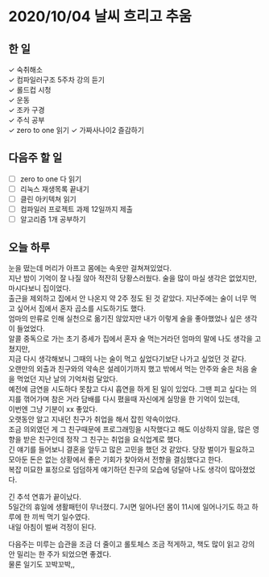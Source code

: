 # 2020/10/04 날씨 흐리고 추움

## 한 일

✓ 숙취해소  
✓ 컴파일러구조 5주차 강의 듣기  
✓ 롤드컵 시청  
✓ 운동  
✓ 조카 구경  
✓ 주식 공부  
✓ zero to one 읽기
✓ 가짜사나이2 즐감하기

## 다음주 할 일

- [ ] zero to one 다 읽기
- [ ] 리눅스 재생목록 끝내기
- [ ] 클린 아키텍쳐 읽기
- [ ] 컴파일러 프로젝트 과제 12일까지 제출
- [ ] 알고리즘 1개 공부하기

## 오늘 하루

눈을 떴는데 머리가 아프고 몸에는 속옷만 걸쳐져있었다.  
지난 밤이 기억이 잘 나질 않아 적잔히 당황스러웠다. 술을 많이 마실 생각은 없었지만, 마시다보니 집이었다.  
출근을 제외하고 집에서 안 나온지 약 2주 정도 된 것 같았다. 지난주에는 술이 너무 먹고 싶어서 집에서 혼자 곱소를 시도하기도 했다.  
엄마의 만류로 인해 실천으로 옮기진 않았지만 내가 이렇게 술을 좋아했었나 싶은 생각이 들었었다.  
알콜 중독으로 가는 초기 증세가 집에서 혼자 술 먹는거라던 엄마의 말에 나도 생각을 고쳤지만,  
지금 다시 생각해보니 그때의 나는 술이 먹고 싶었다기보단 나가고 싶었던 것 같다.  
오랜만의 외출과 친구와의 약속은 설레이기까지 했고 밖에서 먹는 안주와 술은 처음 술을 먹었던 지난 날의 기억처럼 달았다.  
예전에 금연을 시도하다 못참고 다시 흡연을 하게 된 일이 있었다. 그땐 피고 싶다는 의지를 꺾어가며 참은 거라 담배를 다시 폈을때 자신에게 실망을 한 기억이 있는데,  
이번엔 그냥 기분이 xx 좋았다.  
오랫동안 알고 지내던 친구가 취업을 해서 잡힌 약속이었다.  
조금 의외였던 게 그 친구때문에 프로그래밍을 시작했다고 해도 이상하지 않을, 많은 영향을 받은 친구인데 정작 그 친구는 취업을 요식업계로 했다.  
긴 얘기를 들어보니 결혼을 앞두고 많은 고민을 했던 것 같았다. 당장 벌이가 필요하고 모아둔 돈은 없는 상황에서 좋은 기회가 찾아와서 전향을 결심했다고 한다.  
복잡 미묘한 표정으로 덤덤하게 얘기하던 친구의 모습에 덩달아 나도 생각이 많아졌었다.

긴 추석 연휴가 끝이났다.  
5일간의 휴일에 생활패턴이 무너졌디. 7시면 일어나던 몸이 11시에 일어나기도 하고 하루에 한 끼씩 먹기 일수였다.  
내일 아침이 벌써 걱정이 된다.

다음주는 미루는 습관을 조금 더 줄이고 롤토체스 조금 적게하고, 책도 많이 읽고 강의 안 밀리는 한 주가 되었으면 좋겠다.  
물론 일기도 꼬박꼬박,,

